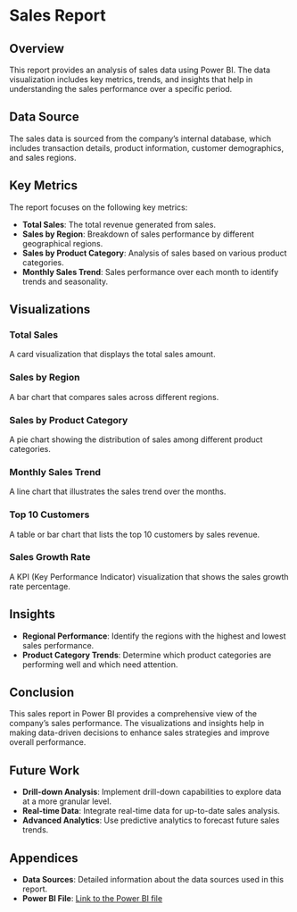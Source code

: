 # Sales Report

## Overview
This report provides an analysis of sales data using Power BI. The data visualization includes key metrics, trends, and insights that help in understanding the sales performance over a specific period.

## Data Source
The sales data is sourced from the company’s internal database, which includes transaction details, product information, customer demographics, and sales regions.

## Key Metrics
The report focuses on the following key metrics:
- **Total Sales**: The total revenue generated from sales.
- **Sales by Region**: Breakdown of sales performance by different geographical regions.
- **Sales by Product Category**: Analysis of sales based on various product categories.
- **Monthly Sales Trend**: Sales performance over each month to identify trends and seasonality.

## Visualizations
### Total Sales
A card visualization that displays the total sales amount.

### Sales by Region
A bar chart that compares sales across different regions.

### Sales by Product Category
A pie chart showing the distribution of sales among different product categories.

### Monthly Sales Trend
A line chart that illustrates the sales trend over the months.

### Top 10 Customers
A table or bar chart that lists the top 10 customers by sales revenue.

### Sales Growth Rate
A KPI (Key Performance Indicator) visualization that shows the sales growth rate percentage.

## Insights
- **Regional Performance**: Identify the regions with the highest and lowest sales performance.
- **Product Category Trends**: Determine which product categories are performing well and which need attention.

## Conclusion
This sales report in Power BI provides a comprehensive view of the company’s sales performance. The visualizations and insights help in making data-driven decisions to enhance sales strategies and improve overall performance.

## Future Work
- **Drill-down Analysis**: Implement drill-down capabilities to explore data at a more granular level.
- **Real-time Data**: Integrate real-time data for up-to-date sales analysis.
- **Advanced Analytics**: Use predictive analytics to forecast future sales trends.

## Appendices
- **Data Sources**: Detailed information about the data sources used in this report.
- **Power BI File**: [Link to the Power BI file](#)
